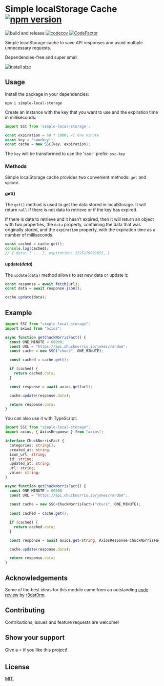 # Simple localStorage Cache [![npm version](https://badge.fury.io/js/simple-storage-cache.svg)](https://www.npmjs.com/package/simple-storage-cache)

![build and release](https://github.com/MauricioRobayo/simple-storage-cache/workflows/build%20and%20release/badge.svg)
[![codecov](https://codecov.io/gh/MauricioRobayo/simple-storage-cache/branch/master/graph/badge.svg)](https://codecov.io/gh/MauricioRobayo/simple-storage-cache)
[![CodeFactor](https://www.codefactor.io/repository/github/mauriciorobayo/simple-storage-cache/badge)](https://www.codefactor.io/repository/github/mauriciorobayo/simple-storage-cache)

Simple localStorage cache to save API responses and avoid multiple unnecessary requests.

Dependencies-free and super small.

[![install size](https://packagephobia.now.sh/badge?p=simple-storage-cache)](https://packagephobia.now.sh/result?p=simple-storage-cache)

## Usage

Install the package in your dependencies:

```
npm i simple-local-storage
```

Create an instance with the key that you want to use and the expiration time in milliseconds:

```js
import SSC from 'simple-local-storage';

const expiration = 60 * 1000; // One minute
const key = 'somekey'; 
const cache = new SSC(key, expiration);
```

The `key` will be transformed to use the 'ssc-' prefix: `ssc-key`

### Methods

Simple localStorage cache provides two convenient methods: `get` and `update`.

#### get()

The `get()` method is used to get the data stored in localStorage. It will return `null` if there is not data to retrieve or if the key has expired.

If there is data to retrieve and it hasn't expired, then it will return an object with two properties, the `data` property, containing the data that was originally stored, and the `expiration` property, with the expiration time as a number of milliseconds.

```js
const cached = cache.get();
console.log(cached);
// { data: { ... }, expiration: 1595179891655, }
```

#### update(_data_)

The `update(data)` method allows to set new data or update it:


```js
const response = await fetch(url);
const data = await response.json();

cache.update(data);
```

## Example

```js
import SSC from "simple-local-storage";
import axios from "axios";

async function getChuckNorrisFact() {
  const ONE_MINUTE = 60000;
  const URL = "https://api.chucknorris.io/jokes/random";
  const cache = new SSC("chuck", ONE_MINUTE);

  const cached = cache.get();

  if (cached) {
    return cached.data;
  }

  const response = await axios.get(url);

  cache.update(response.data);

  return response.data;
}
```

You can also use it with TypeScript:

```ts
import SSC from "simple-local-storage";
import axios, { AxiosResponse } from "axios";

interface ChuckNorrisFact {
  categories: string[];
  created_at: string;
  icon_url: string;
  id: string;
  updated_at: string;
  url: string;
  value: string;
}

async function getChuckNorrisFact() {
  const ONE_MINUTE = 60000
  const URL = "https://api.chucknorris.io/jokes/random";
  
  const cache = new SSC<ChuckNorrisFact>("chuck", ONE_MINUTE);
  
  const cached = cache.get();

  if (cached) {
    return cached.data;
  }

  const response = await axios.get<string, AxiosResponse<ChuckNorrisFact>>(url);

  cache.update(response.data);

  return response.data;
}
```

## Acknowledgements

Some of the best ideas for this module came from an outstanding [code review](https://codereview.stackexchange.com/a/247898/146118) by [r3dst0rm](https://github.com/r3dst0rm).

## Contributing

Contributions, issues and feature requests are welcome!

## Show your support

Give a ⭐️ if you like this project!

## License

[MIT](LICENSE).
